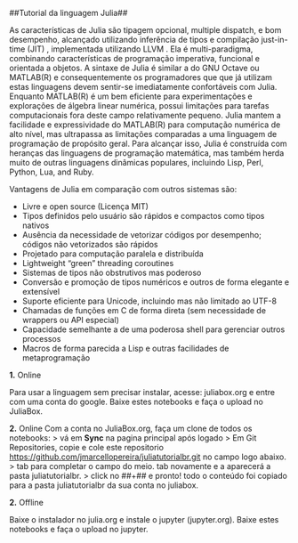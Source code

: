 ##Tutorial da linguagem Julia##

As características de Julia são tipagem opcional, multiple dispatch, e bom desempenho, alcançado utilizando inferência de tipos e compilação just-in-time (JIT) , implementada utilizando LLVM . Ela é multi-paradigma, combinando características de programação imperativa, funcional e orientada a objetos. A sintaxe de Julia é similar a do GNU Octave ou MATLAB(R) e consequentemente os programadores que que já utilizam estas linguagens devem sentir-se imediatamente confortáveis com Julia. Enquanto MATLAB(R) é um bem eficiente para experimentações e explorações de álgebra linear numérica, possui limitações para tarefas computacionais fora deste campo relativamente pequeno. Julia mantem a facilidade e expressividade do MATLAB(R) para computação numérica de alto nível, mas ultrapassa as limitações comparadas a uma linguagem de programação de propósito geral. Para alcançar isso, Julia é construída com heranças das linguagens de programação matemática, mas também herda muito de outras linguagens dinâmicas populares, incluindo Lisp, Perl, Python, Lua, and Ruby.

Vantagens de Julia em comparação com outros sistemas são:

*   Livre e open source (Licença MIT)
*   Tipos definidos pelo usuário são rápidos e compactos como tipos nativos
*   Ausência da necessidade de vetorizar códigos por desempenho; códigos não vetorizados são rápidos
*   Projetado para computação paralela e distribuída
*   Lightweight “green” threading coroutines
*   Sistemas de tipos não obstrutivos mas poderoso
*   Conversão e promoção de tipos numéricos e outros de forma elegante e extensível
*   Suporte eficiente para Unicode, incluindo mas não limitado ao UTF-8
*   Chamadas de funções em C de forma direta (sem necessidade de wrappers ou API especial)
*   Capacidade semelhante a de uma poderosa shell para gerenciar outros processos
*   Macros de forma parecida a Lisp e outras facilidades de metaprogramação



**1.** Online

Para usar a linguagem sem precisar instalar, acesse: juliabox.org e entre com uma conta do google. Baixe estes notebooks e faça o upload no JuliaBox.

**2.** Online
Com a conta no JuliaBox.org, faça um clone de todos os notebooks:
    > vá em **Sync** na pagina principal após logado
    > Em Git Repositories, copie e cole este repositorio https://github.com/jmarcellopereira/juliatutorialbr.git no campo logo abaixo.
    > tab para completar o campo do meio. tab novamente e a aparecerá a pasta juliatutorialbr. 
    > click no ##+## e pronto! todo o conteúdo foi copiado para a pasta juliatutorialbr da sua conta no juliabox.

**2.** Offline

Baixe o instalador no julia.org e instale o jupyter (jupyter.org). Baixe estes notebooks e faça o upload no jupyter.